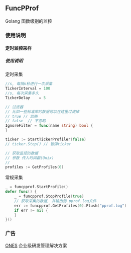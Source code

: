 ## FuncPProf

Golang 函数级别的监控

### 使用说明

#### 定时监控采样

##### 使用说明

定时采集

```go
//s, 每隔n秒进行一次采集
TickerInterval = 100
//s, 每次采集多久
TickerDelay    = 5   

// 过滤器
// 比如一些标准库的数据可以在这里过滤掉
// true // 忽略
// false  // 不忽略
IgnoreFilter = func(name string) bool {
}

ticker := StartTickerProfiler(false)
// ticker.Stop() // 暂停ticker

// 获取监控的数据
// 参数 传入时间戳(Unix)
// 
profiles := GetProfiles(0)

```

常规采集 

```go
_ = funcpprof.StartProfile()
defer func() {
    _ = funcpprof.StopProfile(true)
    // 获取采集的数据, 并输出到 pprof.log文件
    err := funcpprof.GetProfiles(0).Flush("pprof.log")
    if err != nil {
    }
}()

```



### 广告

[ONES](https://ones.ai) 企业级研发管理解决方案
